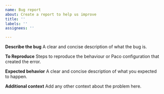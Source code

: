 ```yaml
---
name: Bug report
about: Create a report to help us improve
title: ''
labels: ''
assignees: ''

---
```


**Describe the bug**
A clear and concise description of what the bug is.

**To Reproduce**
Steps to reproduce the behaviour or Paco configuration that
created the error.

**Expected behavior**
A clear and concise description of what you expected to happen.

**Additional context**
Add any other context about the problem here.
